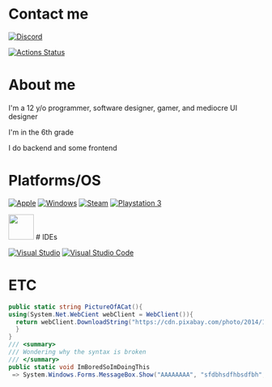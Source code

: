 # Contact me

[![Discord](https://img.shields.io/badge/%3CServer%3E-%237289DA.svg?style=for-the-badge&logo=discord&logoColor=white)](https://discord.com/users/722352004470407168)

[![Actions Status](https://img.shields.io/badge/Reddit-FF4500?style=for-the-badge&logo=reddit&logoColor=white)](https://reddit.com/u/swiney2)

# About me
<img src="https://c.tenor.com/6AD7XiQE57YAAAAM/family-guy-dance.gif" width="500" height="1">
I'm a 12 y/o programmer, software designer, gamer, and mediocre UI designer

I'm in the 6th grade

I do backend and some frontend

# Platforms/OS

[![Apple](https://img.shields.io/badge/Apple-%23000000.svg?style=for-the-badge&logo=apple&logoColor=white)](https://apple.com/) [![Windows](https://img.shields.io/badge/Windows-0078D6?style=for-the-badge&logo=windows&logoColor=white)](https://www.microsoft.com/en-us/windows/) [![Steam](https://img.shields.io/badge/steam-%23000000.svg?style=for-the-badge&logo=steam&logoColor=white)](https://steamcommunity.com/) 	[![Playstation 3](https://img.shields.io/badge/Playstation%203-003791?style=for-the-badge&logo=playstation-3&logoColor=white)](https://www.playstation.com/en-us/)

<img src="https://cdn.pixabay.com/photo/2014/11/30/14/11/cat-551554__480.jpg" width="50">
# IDEs

[![Visual Studio](https://img.shields.io/badge/Visual%20Studio-5C2D91.svg?style=for-the-badge&logo=visual-studio&logoColor=white)](https://visualstudio.microsoft.com/)  [![Visual Studio Code](https://img.shields.io/badge/Visual%20Studio%20Code-0078d7.svg?style=for-the-badge&logo=visual-studio-code&logoColor=white)](https://code.visualstudio.com/)

# ETC

```C#
public static string PictureOfACat(){
using(System.Net.WebCient webClient = WebClient()){
  return webClient.DownloadString("https://cdn.pixabay.com/photo/2014/11/30/14/11/cat-551554__480.jpg");
  }
}
/// <summary>
/// Wondering why the syntax is broken
/// </summary>
public static void ImBoredSoImDoingThis
 => System.Windows.Forms.MessageBox.Show("AAAAAAAA", "sfdbhsdfhbsdfbh", MessageBoxButtons.OK, MessageBoxImage.Error);
